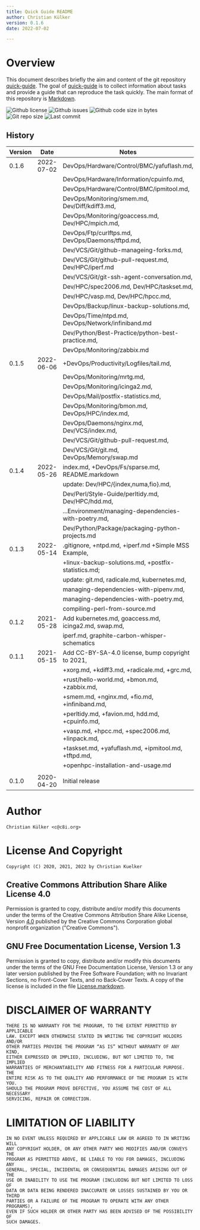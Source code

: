 ```yaml
---
title: Quick Guide README
author: Christian Külker
version: 0.1.6
date: 2022-07-02

---
```


# Overview

This document describes briefly the aim and content of the git repository
[quick-guide]. The goal of [quick-guide] is to collect information about
tasks and provide a guide that can reproduce the task quickly. The main
format of this repository is [Markdown].

![Github license](https://img.shields.io/github/license/ckuelker/quick-guide.svg)
![Github issues](https://img.shields.io/github/issues/ckuelker/quick-guide.svg?style=popout-square)
![Github code size in bytes](https://img.shields.io/github/languages/code-size/ckuelker/quick-guide.svg)
![Git repo size](https://img.shields.io/github/repo-size/ckuelker/quick-guide.svg)
![Last commit](https://img.shields.io/github/last-commit/ckuelker/quick-guide.svg)

## History

| Version | Date       | Notes                                                |
| ------- | ---------- | ---------------------------------------------------- |
| 0.1.6   | 2022-07-02 | DevOps/Hardware/Control/BMC/yafuflash.md,            |
|         |            | DevOps/Hardware/Information/cpuinfo.md,              |
|         |            | DevOps/Hardware/Control/BMC/ipmitool.md,             |
|         |            | DevOps/Monitoring/smem.md, Dev/Diff/kdiff3.md,       |
|         |            | DevOps/Monitoring/goaccess.md, Dev/HPC/mpich.md,     |
|         |            | DevOps/Ftp/curlftps.md, DevOps/Daemons/tftpd.md,     |
|         |            | Dev/VCS/Git/github-manageing-forks.md,               |
|         |            | Dev/VCS/Git/github-pull-request.md, Dev/HPC/iperf.md |
|         |            | Dev/VCS/Git/git-ssh-agent-conversation.md,           |
|         |            | Dev/HPC/spec2006.md, Dev/HPC/taskset.md,             |
|         |            | Dev/HPC/vasp.md, Dev/HPC/hpcc.md,                    |
|         |            | DevOps/Backup/linux-backup-solutions.md,             |
|         |            | DevOps/Time/ntpd.md, DevOps/Network/infiniband.md    |
|         |            | Dev/Python/Best-Practice/python-best-practice.md,    |
|         |            | DevOps/Monitoring/zabbix.md                          |
| 0.1.5   | 2022-06-06 | +DevOps/Productivity/Logfiles/tail.md,               |
|         |            | DevOps/Monitoring/mrtg.md,                           |
|         |            | DevOps/Monitoring/icinga2.md,                        |
|         |            | DevOps/Mail/postfix-statistics.md,                   |
|         |            | DevOps/Monitoring/bmon.md, DevOps/HPC/index.md,      |
|         |            | DevOps/Daemons/nginx.md, Dev/VCS/index.md,           |
|         |            | Dev/VCS/Git/github-pull-request.md,                  |
|         |            | Dev/VCS/Git/git.md, DevOps/Memory/swap.md            |
| 0.1.4   | 2022-05-26 | index.md, +DevOps/Fs/sparse.md, README.markdown      |
|         |            | update: Dev/HPC/{index,numa,fio}.md,                 |
|         |            | Dev/Perl/Style-Guide/perltidy.md, Dev/HPC/hdd.md,    |
|         |            | ...Environment/managing-dependencies-with-poetry.md, |
|         |            | Dev/Python/Package/packaging-python-projects.md      |
| 0.1.3   | 2022-05-14 | .gitignore, +ntpd.md, +iperf.md +Simple MSS Example, |
|         |            | +linux-backup-solutions.md, +postfix-statistics.md;  |
|         |            | update: git.md, radicale.md, kubernetes.md,          |
|         |            | managing-dependencies-with-pipenv.md,                |
|         |            | managing-dependencies-with-poetry.md,                |
|         |            | compiling-perl-from-source.md                        |
| 0.1.2   | 2021-05-28 | Add kubernetes.md, goaccess.md, icinga2.md, swap.md, |
|         |            | iperf.md, graphite-carbon-whisper-schematics         |
| 0.1.1   | 2021-05-15 | Add CC-BY-SA-4.0 license, bump copyright to 2021,    |
|         |            | +xorg.md, +kdiff3.md, +radicale.md, +grc.md,         |
|         |            | +rust/hello-world.md, +bmon.md, +zabbix.md,          |
|         |            | +smem.md, +nginx.md, +fio.md, +infiniband.md,        |
|         |            | +perltidy.md, +favion.md, hdd.md, +cpuinfo.md,       |
|         |            | +vasp.md, +hpcc.md, +spec2006.md, +linpack.md,       |
|         |            | +taskset.md, +yafuflash.md, +ipmitool.md, +tftpd.md, |
|         |            | +openhpc-installation-and-usage.md                   |
|         |            |                                                      |
| 0.1.0   | 2020-04-20 | Initial release                                      |


# Author

    Christian Külker <c@c8i.org>

# License And Copyright

    Copyright (C) 2020, 2021, 2022 by Christian Kuelker

## Creative Commons Attribution Share Alike License 4.0

Permission is granted to copy, distribute and/or modify this documents under
the terms of the Creative Commons Attribution Share Alike License, Version
[4.0](https://creativecommons.org/licenses/by-sa/4.0/) published by the
Creative Commons Corporation global nonprofit organization ("Creative
Commons").

## GNU Free Documentation License, Version 1.3

Permission is granted to copy, distribute and/or modify this documents under
the terms of the GNU Free Documentation License, Version 1.3 or any later
version published by the Free Software Foundation; with no Invariant Sections,
no Front-Cover Texts, and no Back-Cover Texts. A copy of the license is
included in the file [License.markdown](LICENSE.markdown).

# DISCLAIMER OF WARRANTY

    THERE IS NO WARRANTY FOR THE PROGRAM, TO THE EXTENT PERMITTED BY APPLICABLE
    LAW. EXCEPT WHEN OTHERWISE STATED IN WRITING THE COPYRIGHT HOLDERS AND/OR
    OTHER PARTIES PROVIDE THE PROGRAM “AS IS” WITHOUT WARRANTY OF ANY KIND,
    EITHER EXPRESSED OR IMPLIED, INCLUDING, BUT NOT LIMITED TO, THE IMPLIED
    WARRANTIES OF MERCHANTABILITY AND FITNESS FOR A PARTICULAR PURPOSE. THE
    ENTIRE RISK AS TO THE QUALITY AND PERFORMANCE OF THE PROGRAM IS WITH YOU.
    SHOULD THE PROGRAM PROVE DEFECTIVE, YOU ASSUME THE COST OF ALL NECESSARY
    SERVICING, REPAIR OR CORRECTION.

# LIMITATION OF LIABILITY

    IN NO EVENT UNLESS REQUIRED BY APPLICABLE LAW OR AGREED TO IN WRITING WILL
    ANY COPYRIGHT HOLDER, OR ANY OTHER PARTY WHO MODIFIES AND/OR CONVEYS THE
    PROGRAM AS PERMITTED ABOVE, BE LIABLE TO YOU FOR DAMAGES, INCLUDING ANY
    GENERAL, SPECIAL, INCIDENTAL OR CONSEQUENTIAL DAMAGES ARISING OUT OF THE
    USE OR INABILITY TO USE THE PROGRAM (INCLUDING BUT NOT LIMITED TO LOSS OF
    DATA OR DATA BEING RENDERED INACCURATE OR LOSSES SUSTAINED BY YOU OR THIRD
    PARTIES OR A FAILURE OF THE PROGRAM TO OPERATE WITH ANY OTHER PROGRAMS),
    EVEN IF SUCH HOLDER OR OTHER PARTY HAS BEEN ADVISED OF THE POSSIBILITY OF
    SUCH DAMAGES.

[Markdown]: https://en.wikipedia.org/wiki/Markdown
[quick-guide]: https://github.com/ckuelker/quick-guide


